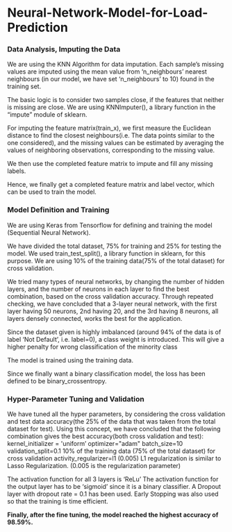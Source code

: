# Neural-Network-Model-for-Load-Prediction

### Data Analysis, Imputing the Data
We are using the KNN Algorithm for data imputation. Each sample’s missing values are imputed using the mean value from ‘n_neighbours’ nearest neighbours (in our model, we have set ‘n_neighbours’  to 10) found in the training set. 

The basic logic is to consider two samples close, if the features that neither is missing are close. We are using KNNImputer(), a library function in the “impute” module of sklearn.

For imputing the feature matrix(train_x), we first measure the Euclidean distance to find the closest neighbours(i.e. The data points similar to the one considered), and the missing values can be estimated by averaging the values of neighboring observations, corresponding to the missing value.

We then use the completed feature matrix to impute and fill any missing labels.

Hence, we finally get a completed feature matrix and label vector, which can be used to train the model.



### Model Definition and Training 
We are using Keras from Tensorflow for defining and training the model (Sequential Neural Network).

We have divided the total dataset, 75% for training and 25% for testing the model. We used train_test_split(), a library function in sklearn, for this purpose. We are using 10% of the training data(75% of the total dataset) for cross validation.

We tried many types of neural networks, by changing the number of hidden layers, and the number of neurons in each layer to find the best combination, based on the cross validation accuracy. Through repeated checking, we have concluded that a 3-layer neural network, with the first layer having 50 neurons, 2nd having 20, and the 3rd having 8 neurons, all layers densely connected, works the best for the application.


Since the dataset given is highly imbalanced (around 94% of the data is of label ‘Not Default’, i.e. label=0), a class weight is introduced. This will give a higher penalty for wrong classification of the minority class

The model is trained using the training data.

Since we finally want a binary classification model, the loss has been defined to be binary_crossentropy.

### Hyper-Parameter Tuning and Validation 

We have tuned all the hyper parameters, by considering the cross validation and test data accuracy(the 25% of the data that was taken from the total dataset for test). Using this concept, we have concluded that the following combination gives the best accuracy(both cross validation and test):
kernel_initializer = 'uniform’
optimizer="adam"
batch_size=10
validation_split=0.1 
10% of the training data
(75% of the total dataset) for cross validation
activity_regularizer=l1 (0.005)
L1 regularization is similar to Lasso Regularization.
(0.005 is the regularization parameter)
 
The activation function for all 3 layers is ‘ReLu’
The activation function for the output layer has to be ‘sigmoid’ since it is a  binary classifier.
A Dropout layer with dropout rate = 0.1 has been used.
Early Stopping was also used so that the training is time efficient.

**Finally, after the fine tuning, the model reached the highest accuracy of 98.59%.**

